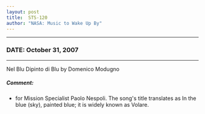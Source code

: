 ```yaml
---
layout: post
title:  STS-120
author: "NASA: Music to Wake Up By"
---
```


----
### DATE: October 31, 2007
----
Nel Blu Dipinto di Blu by Domenico Modugno

##### Comment:
* for Mission Specialist Paolo Nespoli. The song's title translates as In the blue (sky), painted blue; it is widely known as Volare.
